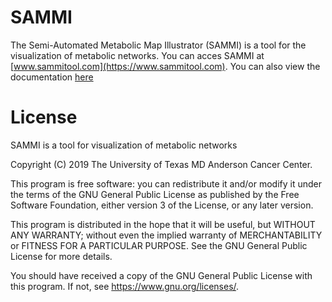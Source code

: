 # SAMMI
The Semi-Automated Metabolic Map Illustrator (SAMMI) is a tool for the visualization of metabolic networks. You can acces SAMMI at [www.sammitool.com](https://www.sammitool.com). You can also view the documentation [here](https://sammi.readthedocs.io/en/latest/index.html)

# License
SAMMI is a tool for visualization of metabolic networks

Copyright (C) 2019 The University of Texas MD Anderson Cancer Center.

This program is free software: you can redistribute it and/or modify it under the terms of the GNU General Public License as published by the Free Software Foundation, either version 3 of the License, or any later version.

This program is distributed in the hope that it will be useful, but WITHOUT ANY WARRANTY; without even the implied warranty of MERCHANTABILITY or FITNESS FOR A PARTICULAR PURPOSE. See the GNU General Public License for more details.

You should have received a copy of the GNU General Public License  with this program. If not, see <https://www.gnu.org/licenses/>.
